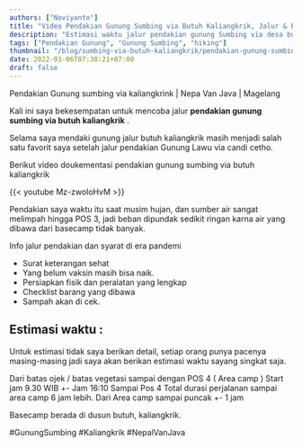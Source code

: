```yaml
---
authors: ["Noviyanto"]
title: "Video Pendakian Gunung Sumbing via Butuh Kaliangkrik, Jalur & Estimasi Waktu"
description: "Estimasi waktu jalur pendakian gunung Sumbing via desa butuh kaliangrik ( nepal van Java ). Info pendakian terbaru gunung sumbing."
tags: ["Pendakian Gunung", "Gunung Sumbing", "hiking"]
thumbnail: "/blog/sumbing-via-butuh-kaliangkrik/pendakian-gunung-sumbing-via-butuh-kaliangkrik.jpg"
date: 2022-03-06T07:38:21+07:00
draft: false
---
```


Pendakian Gunung sumbing via kaliangkrink | Nepa Van Java | Magelang

Kali ini saya bekesempatan untuk mencoba jalur **pendakian gunung sumbing via butuh kaliangkrik** .

Selama saya mendaki gunung jalur butuh kaliangkrik masih menjadi salah satu favorit saya setelah jalur pendakian Gunung Lawu via candi cetho.

Berikut video doukementasi pendakian gunung sumbing via butuh kaliangkrik

{{< youtube Mz-zwoloHvM >}}

Pendakian saya waktu itu saat musim hujan, dan sumber air sangat melimpah hingga POS 3, jadi beban dipundak sedikit ringan karna air yang dibawa dari basecamp tidak banyak.

Info jalur pendakian dan syarat di era pandemi

- Surat keterangan sehat
- Yang belum vaksin masih bisa naik.
- Persiapkan fisik dan peralatan yang lengkap
- Checklist barang yang dibawa
- Sampah akan di cek.

## Estimasi waktu :

Untuk estimasi tidak saya berikan detail, setiap orang punya pacenya masing-masing jadi saya akan berikan estimasi waktu sayang singkat saja.

Dari batas ojek / batas vegetasi sampai dengan POS 4 ( Area camp )
Start jam 9.30 WIB
+- Jam 16:10 Sampai Pos 4
Total durasi perjalanan sampai area camp 6 jam lebih.
Dari Area camp sampai puncak +- 1 jam

Basecamp berada di dusun butuh, kaliangkrik.

#GunungSumbing #Kaliangkrik #NepalVanJava
